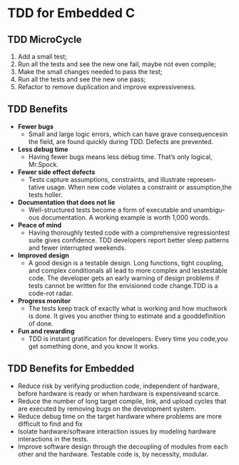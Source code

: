 # TDD for Embedded C

## TDD MicroCycle

1. Add a small test;
2. Run all the tests and see the new one fail, maybe not even compile;
3. Make the small changes needed to pass the test;
4. Run all the tests and see the new one pass;
5. Refactor to remove duplication and improve expressiveness.

## TDD Benefits

* **Fewer bugs**
	* Small and large logic errors, which can have grave consequencesin the field, are found quickly during TDD. Defects are prevented.
* **Less debug time**
	* Having fewer bugs means less debug time. That’s only logical, Mr.Spock.
* **Fewer side effect defects**
	* Tests capture assumptions, constraints, and illustrate represen-tative usage. When new code violates a constraint or assumption,the tests holler.
* **Documentation that does not lie**
	* Well-structured tests become a form of executable and unambigu-ous documentation. A working example is worth 1,000 words.
* **Peace of mind**
	* Having thoroughly tested code with a comprehensive regressiontest suite gives confidence. TDD developers report better sleep patterns and fewer interrupted weekends.
* **Improved design**
	* A good design is a testable design. Long functions, tight coupling, and complex conditionals all lead to more complex and lesstestable code. The developer gets an early warning of design problems if tests cannot be written for the envisioned code change.TDD is a code-rot radar.
* **Progress monitor**
	* The tests keep track of exactly what is working and how muchwork is done. It gives you another thing to estimate and a gooddefinition of done.
* **Fun and rewarding**
	* TDD is instant gratification for developers. Every time you code,you get something done, and you know it works.

## TDD Benefits for Embedded

* Reduce risk by verifying production code, independent of hardware, before hardware is ready or when hardware is expensiveand scarce.
* Reduce the number of long target compile, link, and upload cycles that are executed by removing bugs on the development system.
* Reduce debug time on the target hardware where problems are more difficult to find and fix
* Isolate hardware/software interaction issues by modeling hardware interactions in the tests.
* Improve software design through the decoupling of modules from each other and the hardware. Testable code is, by necessity, modular.


